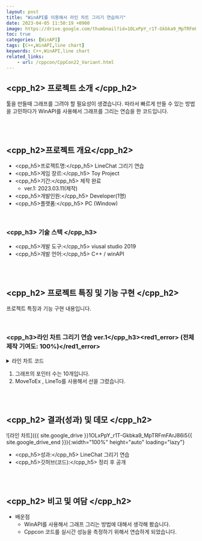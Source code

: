```yaml
---
layout: post
title: "WinAPI를 이용해서 라인 차트 그리기 연습하기"
date: 2023-04-05 11:50:19 +0900
image: https://drive.google.com/thumbnail?id=1OLxPpY_r1T-Gkbka9_MpTRFmFArJ86i5
toc: true
categories: [WinAPI]
tags: [C++,WinAPI,line chart]
keywords: C++,WinAPI,line chart
related_links:
    - url: /cppcon/CppCon22_Variant.html
---
```


## <cpp_h2> 프로젝트 소개 </cpp_h2>

툴을 만들때 그래프를 그려야 할 필요성이 생겼습니다. 따라서 빠르게 만들 수 있는 방법을 고민하다가 WinAPI를 사용해서 그래프를 그리는 연습을 한 코드입니다.

<br>
<br>

## <cpp_h2>프로젝트 개요</cpp_h2>

- <span><cpp_h5>프로젝트명:</cpp_h5> LineChat 그리기 연습</span>
- <span><cpp_h5>게임 장르:</cpp_h5> Toy Project</span>
- <span><cpp_h5>기간:</cpp_h5> 제작 완료</span>
    - ver.1: 2023.03.11(제작)
- <span><cpp_h5>개발인원:</cpp_h5> Developer(1명)</span>
- <span><cpp_h5>플랫폼:</cpp_h5> PC (Window)</span>


<br>

### <cpp_h3> 기술 스택 </cpp_h3>

- <span><cpp_h5>개발 도구:</cpp_h5> viusal studio 2019  </span>
- <span><cpp_h5>개발 언어:</cpp_h5> C++ / winAPI  </span>


<br>
<br>

## <cpp_h2> 프로젝트 특징 및 기능 구현 </cpp_h2>

프로젝트 특징과 기능 구현 내용입니다.

<br>

### <cpp_h3>라인 차트 그리기 연습 ver.1</cpp_h3><red1_error> (전체 제작 기여도: 100%)</red1_error>

<details markdown=1>
<summary> 라인 차트 코드 </summary>

```cpp

#include <Windows.h>

const int ChartWidth = 600;
const int ChartHeight = 400;
const int NumPoints = 10;
const int Data[] = { 20, 30, 40, 50, 60, 55, 45, 35, 25, 20 };

LRESULT CALLBACK ChartWndProc(HWND hWnd, UINT msg, WPARAM wParam, LPARAM lParam)
{
    switch (msg)
    {
    case WM_PAINT:
    {
        PAINTSTRUCT ps;
        HDC hdc = BeginPaint(hWnd, &ps);

    
        MoveToEx(hdc, 50, ChartHeight - 50, NULL);
        LineTo(hdc, ChartWidth - 50, ChartHeight - 50);
        MoveToEx(hdc, 50, ChartHeight - 50, NULL);
        LineTo(hdc, 50, 50);

      
        int xStep = (ChartWidth - 100) / (NumPoints - 1);
        int yStep = (ChartHeight - 100) / 100;
        int x = 50, y = ChartHeight - 50 - Data[0] * yStep;
        for (int i = 1; i < NumPoints; i++)
        {
            int nextY = ChartHeight - 50 - Data[i] * yStep;
            MoveToEx(hdc, x, y, NULL);
            LineTo(hdc, x + xStep, nextY);
            x += xStep;
            y = nextY;
        }

        EndPaint(hWnd, &ps);
        break;
    }
    case WM_DESTROY:
        PostQuitMessage(0);
        break;
    default:
        return DefWindowProc(hWnd, msg, wParam, lParam);
    }

    return 0;
}

int WINAPI WinMain(HINSTANCE hInstance, HINSTANCE hPrevInstance, LPSTR lpCmdLine, int nCmdShow)
{

    WNDCLASS wc = {};
    wc.lpfnWndProc = ChartWndProc;
    wc.hInstance = hInstance;
    wc.hbrBackground = (HBRUSH)(COLOR_WINDOW + 1);
    wc.lpszClassName = L"ChartWindowClass";
    RegisterClass(&wc);

    HWND hWnd = CreateWindow(wc.lpszClassName, L"Line Chart",
        WS_OVERLAPPEDWINDOW | WS_VISIBLE, CW_USEDEFAULT, CW_USEDEFAULT,
        ChartWidth, ChartHeight, NULL, NULL, hInstance, NULL);


    MSG msg = {};
    while (GetMessage(&msg, NULL, 0, 0))
    {
        TranslateMessage(&msg);
        DispatchMessage(&msg);
    }

    return (int)msg.wParam;
}

```

</details>

1. 그래프의 포인터 수는 10개입니다.
2. MoveToEx , LineTo를 사용해서 선을 그렸습니다.



<br>
<br>

## <cpp_h2> 결과(성과) 및 데모 </cpp_h2>

![라인 차트]({{ site.google_drive }}1OLxPpY_r1T-Gkbka9_MpTRFmFArJ86i5{{ site.google_drive_end }}){:width="100%" height="auto" loading="lazy"}

- <span><cpp_h5>성과:</cpp_h5> LineChat 그리기 연습 </span>
- <span><cpp_h5>깃허브(코드):</cpp_h5> 정리 후 공개</span>

<br>
<br>

## <cpp_h2> 비고 및 여담 </cpp_h2>

- 배운점
    - WinAPI를 사용해서 그래프 그리는 방법에 대해서 생각해 봤습니다.
    - Cppcon 코드를 실시간 성능을 측정하기 위해서 연습하게 되었습니다.